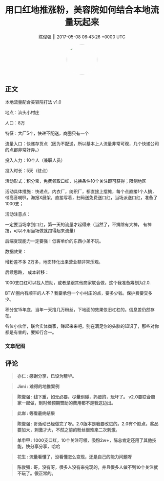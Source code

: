<h1 align="center">用口红地推涨粉，美容院如何结合本地流量玩起来</h1>




<p align="center">
    <a>陈俊强 || 2017-05-08 06:43:26 &#43;0000 UTC</a>
</p>

<div align="center">
    <img src="https://images.zsxq.com/FmZytD6Ubz56EUy1aIdFL9BC7Qs3?e=1590940799&amp;token=kIxbL07-8jAj8w1n4s9zv64FuZZNEATmlU_Vm6zD:uoZfe_ZWG12X-r2iYnDkFZEdRJ4=" width="100" height="100" style="border:1px solid;border-radius:50%; color:#ffffff"/>
</div>




## 正文

<div>
本地流量配合美容院打法 v1.0

地点：汕头小村庄

人口：8万

特征：大厂5个，快递不配送，商圈只有一个

流量入口：快递存货点（因为不配送，所以基本上人流量非常可观，几个快递公司的点都非常好弄。）

投入人力：10个人（兼职人员）

投入时长：5天（驻点）

活动形式：积分宝，免费领取口红，兑换条件10个关注即可获得；限制地区

活动具体措施：快递点，内衣厂，纺织厂，都直接上摆摊，每个点直接1个人搞，带高音喇叭，海报X展架，直接写着，扫码送免费送口红，当场派送口红，准备了1000支；

活动注意点：

一定要当场拿到口红，第一天的流量才起得来（当然了，不排除有大神， 有神技，可以不用当场做就跑得起来流量）

后端变现能力一定要强！低客单价的东西小弟不玩。

数据效果：

增粉差不多 2万多，地面转化出来营业额非常乐观。

后续思路，
成本转移：

1000支口红可以找人赞助，或者是跟其他商家联合做，这个我准备筹划为2.0.

BTW:圈内有顺丰的人不？我要承包一个小村庄的点，要多少钱。保护费要交多少。

积分宝15年底，当年一天撸几万粉丝，下地面的效果依旧杠杠的。信息差仍然存在。

各位小伙伴，联合实体商家，赚起来来吧。别在满足你的头脑的知识了，那些对你都是有害的，要知行合一。
</div>

### 文章配图

<div class="image" align="center">

</div>


## 评论

<div align="left">
<div>

<blockquote >
<span> <strong>亦仁 : 感谢分享，已设为精华。 </strong></span>
</blockquote>

<blockquote >
<span> <strong>Jimi : 难得的地推案例 </strong></span>
</blockquote>

<blockquote >
<span> <strong>陈俊强 : 线下重，如无必要，尽量别碰，妈蛋的，玩坏了。
v2.0要联合商家一起做，到时候预期赞助的费用都不是我这边出。 </strong></span>
</blockquote>

<blockquote >
<span> <strong>此岸 : 等看最终结果 </strong></span>
</blockquote>

<blockquote >
<span> <strong>陈俊强 : 哥活动已经做完了呀。2.0版本是我要改进的。2.0有个缺点，奖品要加大，刺激才大，不然之前的粉丝很难来二次刺激。 </strong></span>
</blockquote>

<blockquote >
<span> <strong>单申甲 : 1000支口红，10个关注可领，吸粉2w&#43;，陈总肯定还用了其他技能，快分享分享，哈哈 </strong></span>
</blockquote>

<blockquote >
<span> <strong>花生 : 流量看懂了，没看懂怎么变现，还是自己的能力问题呀 </strong></span>
</blockquote>

<blockquote >
<span> <strong>陈俊强 : 哥，没有呀，很多人没有来兑现的，并且很多人做不到10个关注就不玩了。很正常的。 </strong></span>
</blockquote>

</div>
</div>